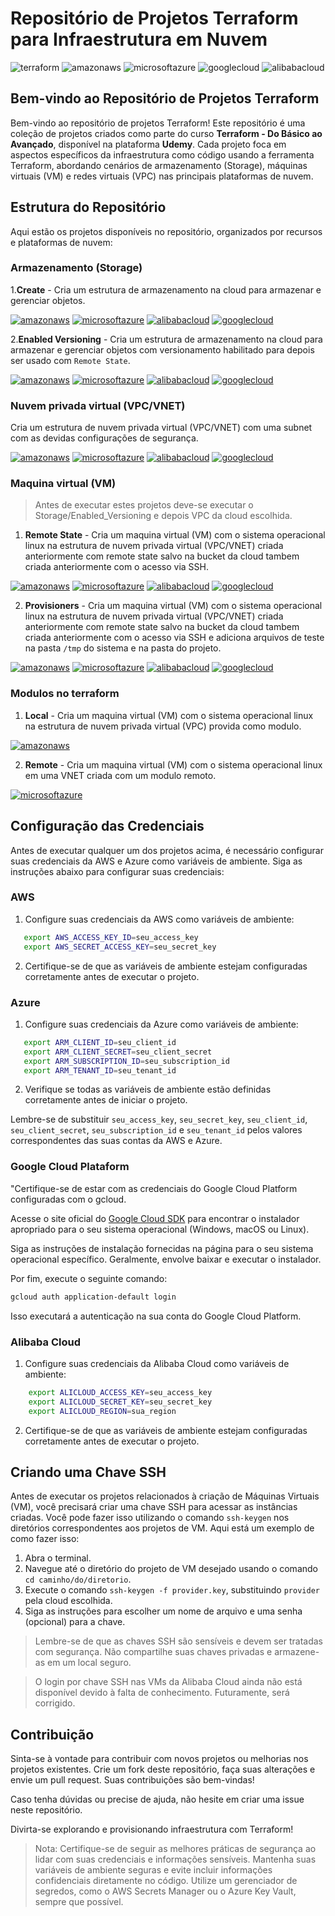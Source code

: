 # Repositório de Projetos Terraform para Infraestrutura em Nuvem

![terraform](https://img.shields.io/badge/-terraform-white?style=for-the-badge&logo=terraform&color=7B42BC&logoColor=white)
![amazonaws](https://img.shields.io/badge/-Amazon_AWS-white?style=for-the-badge&logo=amazonaws&color=232F3E&logoColor=white)
![microsoftazure](https://img.shields.io/badge/-Microsoft_Azure-white?style=for-the-badge&logo=microsoftazure&color=0078D7&logoColor=white)
![googlecloud](https://img.shields.io/badge/-Google_Cloud_Platform-white?style=for-the-badge&logo=googlecloud&color=0078D7&logoColor=white)
![alibabacloud](https://img.shields.io/badge/-Alibaba_Cloud-white?style=for-the-badge&logo=alibabacloud&color=FF6A00&logoColor=white)

## Bem-vindo ao Repositório de Projetos Terraform

Bem-vindo ao repositório de projetos Terraform! Este repositório é uma coleção de projetos criados como parte do curso **Terraform - Do Básico ao Avançado**, disponível na plataforma **Udemy**. Cada projeto foca em aspectos específicos da infraestrutura como código usando a ferramenta Terraform, abordando cenários de armazenamento (Storage), máquinas virtuais (VM) e redes virtuais (VPC) nas principais plataformas de nuvem.

## Estrutura do Repositório

Aqui estão os projetos disponíveis no repositório, organizados por recursos e plataformas de nuvem:

### Armazenamento (Storage)
1.**Create** - Cria um estrutura de armazenamento na cloud para armazenar e gerenciar objetos.

[![amazonaws](https://img.shields.io/badge/-AWS-white?style=for-the-badge&logo=amazonaws&color=232F3E&logoColor=white)](./Storage/Create/AWS/readme.md)
[![microsoftazure](https://img.shields.io/badge/-Azure-white?style=for-the-badge&logo=microsoftazure&color=0078D7&logoColor=white)](./Storage/Create/Azure/readme.md)
[![alibabacloud](https://img.shields.io/badge/-Alibaba-white?style=for-the-badge&logo=alibabacloud&color=FF6A00&logoColor=white)](./Storage/Create/Alibaba/readme.md)
[![googlecloud](https://img.shields.io/badge/-GCP-white?style=for-the-badge&logo=googlecloud&color=0078D7&logoColor=white)](./Storage/Create/GCP/readme.md)

2.**Enabled Versioning** - Cria um estrutura de armazenamento na cloud para armazenar e gerenciar objetos com versionamento habilitado para depois ser usado com `Remote State`.

[![amazonaws](https://img.shields.io/badge/-AWS-white?style=for-the-badge&logo=amazonaws&color=232F3E&logoColor=white)](./Storage/Enabled_Versioning/AWS/readme.md)
[![microsoftazure](https://img.shields.io/badge/-Azure-white?style=for-the-badge&logo=microsoftazure&color=0078D7&logoColor=white)](./Storage/Enabled_Versioning/Azure/readme.md)
[![alibabacloud](https://img.shields.io/badge/-Alibaba-white?style=for-the-badge&logo=alibabacloud&color=FF6A00&logoColor=white)](./Storage/Enabled_Versioning/Alibaba/readme.md)
[![googlecloud](https://img.shields.io/badge/-GCP-white?style=for-the-badge&logo=googlecloud&color=0078D7&logoColor=white)](./Storage/Enabled_Versioning/GCP/readme.md)

### Nuvem privada virtual (VPC/VNET)

Cria um estrutura de nuvem privada virtual (VPC/VNET) com uma subnet com as devidas configurações de segurança.

[![amazonaws](https://img.shields.io/badge/-AWS-white?style=for-the-badge&logo=amazonaws&color=232F3E&logoColor=white)](./VPC/AWS/readme.md)
[![microsoftazure](https://img.shields.io/badge/-Azure-white?style=for-the-badge&logo=microsoftazure&color=0078D7&logoColor=white)](./VPC/Azure/readme.md)
[![alibabacloud](https://img.shields.io/badge/-Alibaba-white?style=for-the-badge&logo=alibabacloud&color=FF6A00&logoColor=white)](./VPC/Alibaba/readme.md)
[![googlecloud](https://img.shields.io/badge/-GCP-white?style=for-the-badge&logo=googlecloud&color=0078D7&logoColor=white)](./VPC/GCP/readme.md)


### Maquina virtual (VM)

> Antes de executar estes projetos deve-se executar o Storage/Enabled_Versioning e depois VPC da cloud escolhida.

1. **Remote State** - Cria um maquina virtual (VM) com o sistema operacional linux na estrutura de nuvem privada virtual (VPC/VNET) criada anteriormente com remote state salvo na bucket da cloud tambem criada anteriormente com o acesso via SSH.

[![amazonaws](https://img.shields.io/badge/-AWS-white?style=for-the-badge&logo=amazonaws&color=232F3E&logoColor=white)](./VM/Remote%20State/AWS/readme.md)
[![microsoftazure](https://img.shields.io/badge/-Azure-white?style=for-the-badge&logo=microsoftazure&color=0078D7&logoColor=white)](./VM/Remote%20State/Azure/readme.md)
[![alibabacloud](https://img.shields.io/badge/-Alibaba-white?style=for-the-badge&logo=alibabacloud&color=FF6A00&logoColor=white)](./VM/Remote%20State/Alibaba/readme.md)
[![googlecloud](https://img.shields.io/badge/-GCP-white?style=for-the-badge&logo=googlecloud&color=0078D7&logoColor=white)](./VM/Remote%20State/GCP/readme.md)

2. **Provisioners** - Cria um maquina virtual (VM) com o sistema operacional linux na estrutura de nuvem privada virtual (VPC/VNET) criada anteriormente com remote state salvo na bucket da cloud tambem criada anteriormente com o acesso via SSH e adiciona arquivos de teste na pasta `/tmp` do sistema e na pasta do projeto.

[![amazonaws](https://img.shields.io/badge/-AWS-white?style=for-the-badge&logo=amazonaws&color=232F3E&logoColor=white)](./VM/Provisioners/AWS/readme.md)
[![microsoftazure](https://img.shields.io/badge/-Azure-white?style=for-the-badge&logo=microsoftazure&color=0078D7&logoColor=white)](./VM/Provisioners/Azure/readme.md)
[![alibabacloud](https://img.shields.io/badge/-Alibaba-white?style=for-the-badge&logo=alibabacloud&color=FF6A00&logoColor=white)](./VM/Provisioners/Alibaba/readme.md)
[![googlecloud](https://img.shields.io/badge/-GCP-white?style=for-the-badge&logo=googlecloud&color=0078D7&logoColor=white)](./VM/Provisioners/GCP/readme.md)


### Modulos no terraform

1. **Local** - Cria um maquina virtual (VM) com o sistema operacional linux na estrutura de nuvem privada virtual (VPC) provida como modulo.

[![amazonaws](https://img.shields.io/badge/-AWS-white?style=for-the-badge&logo=amazonaws&color=232F3E&logoColor=white)](./Module/Local/readme.md)

2. **Remote** - Cria um maquina virtual (VM) com o sistema operacional linux em uma VNET criada com um modulo remoto.

[![microsoftazure](https://img.shields.io/badge/-Azure-white?style=for-the-badge&logo=microsoftazure&color=0078D7&logoColor=white)](./Module/Remote/readme.md)


## Configuração das Credenciais

Antes de executar qualquer um dos projetos acima, é necessário configurar suas credenciais da AWS e Azure como variáveis de ambiente. Siga as instruções abaixo para configurar suas credenciais:

### AWS

1. Configure suas credenciais da AWS como variáveis de ambiente:
```bash
   export AWS_ACCESS_KEY_ID=seu_access_key
   export AWS_SECRET_ACCESS_KEY=seu_secret_key
```

2. Certifique-se de que as variáveis de ambiente estejam configuradas corretamente antes de executar o projeto.

### Azure

1. Configure suas credenciais da Azure como variáveis de ambiente:
```bash
   export ARM_CLIENT_ID=seu_client_id
   export ARM_CLIENT_SECRET=seu_client_secret
   export ARM_SUBSCRIPTION_ID=seu_subscription_id
   export ARM_TENANT_ID=seu_tenant_id
```
2. Verifique se todas as variáveis de ambiente estão definidas corretamente antes de iniciar o projeto.

Lembre-se de substituir `seu_access_key`, `seu_secret_key`, `seu_client_id`, `seu_client_secret`, `seu_subscription_id` e `seu_tenant_id` pelos valores correspondentes das suas contas da AWS e Azure.

### Google Cloud Plataform

"Certifique-se de estar com as credenciais do Google Cloud Platform configuradas com o gcloud.

Acesse o site oficial do [Google Cloud SDK](https://cloud.google.com/sdk/docs/install?hl=pt-br) para encontrar o instalador apropriado para o seu sistema operacional (Windows, macOS ou Linux).

Siga as instruções de instalação fornecidas na página para o seu sistema operacional específico. Geralmente, envolve baixar e executar o instalador.

Por fim, execute o seguinte comando:
```bash
gcloud auth application-default login
```
Isso executará a autenticação na sua conta do Google Cloud Platform.


### Alibaba Cloud

1. Configure suas credenciais da Alibaba Cloud como variáveis de ambiente:
```bash
    export ALICLOUD_ACCESS_KEY=seu_access_key
    export ALICLOUD_SECRET_KEY=seu_secret_key
    export ALICLOUD_REGION=sua_region
```

2. Certifique-se de que as variáveis de ambiente estejam configuradas corretamente antes de executar o projeto.

## Criando uma Chave SSH

Antes de executar os projetos relacionados à criação de Máquinas Virtuais (VM), você precisará criar uma chave SSH para acessar as instâncias criadas. Você pode fazer isso utilizando o comando `ssh-keygen` nos diretórios correspondentes aos projetos de VM. Aqui está um exemplo de como fazer isso:

1. Abra o terminal.
2. Navegue até o diretório do projeto de VM desejado usando o comando `cd caminho/do/diretorio`.
3. Execute o comando `ssh-keygen -f provider.key`, substituindo `provider` pela cloud escolhida.
4. Siga as instruções para escolher um nome de arquivo e uma senha (opcional) para a chave.

> Lembre-se de que as chaves SSH são sensíveis e devem ser tratadas com segurança. Não compartilhe suas chaves privadas e armazene-as em um local seguro.

> O login por chave SSH nas VMs da Alibaba Cloud ainda não está disponível devido à falta de conhecimento. Futuramente, será corrigido.

## Contribuição

Sinta-se à vontade para contribuir com novos projetos ou melhorias nos projetos existentes. Crie um fork deste repositório, faça suas alterações e envie um pull request. Suas contribuições são bem-vindas!

Caso tenha dúvidas ou precise de ajuda, não hesite em criar uma issue neste repositório.

Divirta-se explorando e provisionando infraestrutura com Terraform!

> Nota: Certifique-se de seguir as melhores práticas de segurança ao lidar com suas credenciais e informações sensíveis. Mantenha suas variáveis de ambiente seguras e evite incluir informações confidenciais diretamente no código. Utilize um gerenciador de segredos, como o AWS Secrets Manager ou o Azure Key Vault, sempre que possível.
